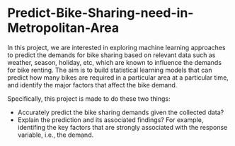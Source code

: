# Predict-Bike-Sharing-need-in-Metropolitan-Area
In this project, we are interested in exploring machine learning approaches to predict the demands for bike sharing based on relevant data such as weather, season, holiday, etc, which are known to influence the demands for bike renting. The aim is to build statistical learning models that can predict how many bikes are required in a particular area at a particular time, and identify the major factors that affect the bike demand.

Specifically, this project is made to do these two things:
- Accurately predict the bike sharing demands given the collected data?
- Explain the prediction and its associated findings? For example, identifing the key factors that are strongly associated with the response variable, i.e., the demand.
